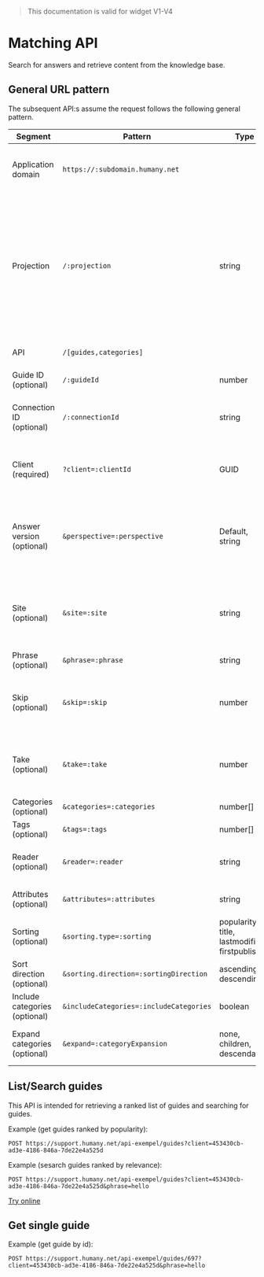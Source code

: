 > This documentation is valid for widget V1-V4

# Matching API

Search for answers and retrieve content from the knowledge base.

## General URL pattern

The subsequent API:s assume the request follows the following general pattern.

| Segment               | Pattern           					| Type 		| Information     	|
|-----------------------|---------------------------------------|-----------|--------------------|
| Application domain    | ```https://:subdomain.humany.net``` 	|       	| This identifies your Knowledge-Base |
| Projection            | ```/:projection```          			| string	| This is the name of the interface to interact with. This configures which (sub)set of the Knowledge Base to make available for consumption |
| API                   | ```/[guides,categories]```          	|       	| Specific content to retrieve |
| Guide ID (optional)   | ```/:guideId```                     	| number	| Id to specific guide |
| Connection ID (optional) | ```/:connectionId```             	| string	| Identifier to answer version within a guide |
| Client (required)     | ```?client=:clientId```       		| GUID		| This identifies the user interacting with the API |
| Answer version (optional) | ```&perspective=:perspective```	| Default, string	| The answer version to display, this is either "Default" or the name of the answer version |
| Site (optional)     	| ```&site=:site```             		| string	| The web address the user was visiting when first looking for help |
| Phrase (optional)     | ```&phrase=:phrase```       			| string	| The search phrase |
| Skip (optional)       | ```&skip=:skip```           			| number	| The number of items to omit from the start of the returned matches |
| Take (optional)       | ```&take=:take```           			| number	| The maximum number of items include in the matches |
| Categories (optional) | ```&categories=:categories```   		| number[]	| Filter guides by category |
| Tags (optional)       | ```&tags=:tags```   					| number[]	| Filter guides by tag |
| Reader (optional)     | ```&reader=:reader```   				| string	| Resolve guide read status per user |
| Attributes (optional) | ```&attributes=:attributes``` 		| string	| Filter guides by attribute value |
| Sorting (optional)    | ```&sorting.type=:sorting```   		| popularity, title, lastmodified, firstpublished	| Sort guides by |
| Sort direction (optional) | ```&sorting.direction=:sortingDirection```	| ascending, descending	| Sort guides by |
| Include categories (optional) | ```&includeCategories=:includeCategories```	| boolean	| Sort guides by |
| Expand categories (optional) | ```&expand=:categoryExpansion```	| none, children, descendants	| Include sub-cateogires with categories |

## List/Search guides

This API is intended for retrieving a ranked list of guides and searching for guides.

Example (get guides ranked by popularity):
```
POST https://support.humany.net/api-exempel/guides?client=453430cb-ad3e-4186-846a-7de22e4a525d
```

Example (sesarch guides ranked by relevance):
```
POST https://support.humany.net/api-exempel/guides?client=453430cb-ad3e-4186-846a-7de22e4a525d&phrase=hello
```

[Try online](https://codesandbox.io/s/lx66003r57)

## Get single guide

Example (get guide by id):
```
POST https://support.humany.net/api-exempel/guides/697?client=453430cb-ad3e-4186-846a-7de22e4a525d&phrase=hello
```

